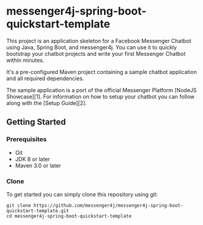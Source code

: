 # messenger4j-spring-boot-quickstart-template

This project is an application skeleton for a Facebook Messenger Chatbot using Java, Spring Boot, and messenger4j.
You can use it to quickly bootstrap your chatbot projects and write your first Messenger Chatbot within minutes.

It's a pre-configured Maven project containing a sample chatbot application and all required dependencies.

The sample application is a port of the official Messenger Platform [NodeJS Showcase][1].
For information on how to setup your chatbot you can follow along with the [Setup Guide][2].

## Getting Started

### Prerequisites
* Git
* JDK 8 or later
* Maven 3.0 or later

### Clone
To get started you can simply clone this repository using git:
```
git clone https://github.com/messenger4j/messenger4j-spring-boot-quickstart-template.git
cd messenger4j-spring-boot-quickstart-template
```
